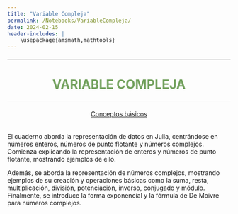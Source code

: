 ```yaml
---
title: "Variable Compleja"
permalink: /Notebooks/VariableCompleja/
date: 2024-02-15
header-includes: |
    \usepackage{amsmath,mathtools}
---
```


<script
  src="https://cdn.mathjax.org/mathjax/latest/MathJax.js?config=TeX-AMS-MML_HTMLorMML"
  type="text/javascript">
</script>

<html>
<head>
    <style>
        /* Estilos para centrar y cambiar el color del texto */
        h1 {
            text-align: center; /* Centra el texto horizontalmente */
            color: rgba(72, 133, 45, 0.76); /* Cambia el color del texto a verde */
        }
    </style>
</head>
<body>

<style>

    .container {
      max-width: 800px;
      margin: 20px auto;
      overflow: hidden;
    }

    .person {
      display: flex;
      margin-bottom: 20px;
      justify-content: space-between;
      align-items: center;
      flex-wrap: wrap;
    }

    .person img {
      max-width: 200px;
      max-height: 200px;
      border-radius: 50%;
      margin-right: 20px;
      margin-left: 20px;
    }

    .person .info {
      flex: 1;
      text-align: left;
    }

    .person:nth-child(even) {
      flex-direction: row-reverse;
    }

    h2 {
      text-align: center;
      color: #333;
    }

    hr {
            border: none; /* Elimina el borde */
            height: 1px; /* Altura de la línea */
            background-color: #CCCCCC; /* Color de la línea */
            margin: 20px 0; /* Margen superior e inferior */
        }
  </style>

<hr>

<h1>VARIABLE COMPLEJA</h1>

<hr>

</body>
</html>

<div class="button-container">
  <a href="https://labmatecc.github.io/Notebooks/VariableCompleja/Conceptosbasicos/" class="button">Conceptos básicos</a>
</div>

  <div class="container">
    <div class="person">
      <div class="info">
        <p>El cuaderno aborda la representación de datos en Julia, centrándose en números enteros, números de punto flotante y números complejos. Comienza explicando la representación de enteros y números de punto flotante, mostrando ejemplos de ello.</p>
        <p>Además, se aborda la representación de números complejos, mostrando ejemplos de su creación y operaciones básicas como la suma, resta, multiplicación, división, potenciación, inverso, conjugado y módulo. Finalmente, se introduce la forma exponencial y la fórmula de De Moivre para números complejos. </p>
      </div>
    </div>
  </div>

  <html>
<head>
    <style>
        .button-container {
            text-align: center; /* Centra el contenido horizontalmente */
        }

        .button {
            display: inline-block;
            padding: 10px 20px;
            border-radius: 20px; /* Esto hace que el botón tenga forma de pastilla */
            background-color: rgba(72, 133, 45, 0.76); /* Cambia el color del botón a verde */
            color: white; /* Cambia el color del texto a blanco */
            text-decoration: none; /* Elimina el subrayado predeterminado en los enlaces */
            font-size: 16px; /* Cambia el tamaño del texto */
            font-weight: bold; /* Hace que el texto sea más audaz */
            border: none; /* Elimina el borde del botón */
        }
    </style>
</head>
<body>

<hr>

<div class="button-container">
  <a href="https://labmatecc.github.io/Notebooks/VariableCompleja/FuncionesComplejas/" class="button">Funciones Complejas</a>
</div>

  <div class="container">
    <div class="person">
      <div class="info">
        <p>Este cuaderno explora la visualización de funciones complejas utilizando técnicas como Domain Coloring. Se explica cómo representar funciones complejas, como \( \sin(z) \) y \( \frac{1}{\sqrt{z}} \), y cómo obtener y visualizar sus partes real e imaginaria, así como el módulo y el argumento de las funciones. Se incluyen ejemplos prácticos de graficación en espacios tridimensionales, mostrando el uso de la función \(\texttt{zplot}\) para crear visualizaciones en el plano complejo, y se destaca la importancia de estas técnicas para identificar características clave como ceros y polos en las funciones complejas. </p>
      </div>
    </div>
  </div>

<hr>

<div class="button-container">
  <a href="https://labmatecc.github.io/Notebooks/VariableCompleja/ConjuntosdeJulia/" class="button">Conjuntos de Julia</a>
</div>

  <div class="container">
    <div class="person">
      <div class="info">
        <p>El cuaderno comienza generando y visualizando el Conjunto de Mandelbrot utilizando una función iterativa que determina si un punto en el plano complejo pertenece al conjunto o no, basándose en si la serie iterada tiende hacia el infinito o permanece acotada. Después, se menciona la relación entre el Conjunto de Mandelbrot y los Conjuntos de Julia, donde cada punto en el Conjunto de Mandelbrot corresponde a un conjunto de Julia único.</p>
        <p>Se presenta el Conjunto de Julia como una familia de fractales generados por una función iterativa de números complejos \(f_c(z) = z^2 + c\), donde \(c\) es un número complejo. También se genera y visualiza conjuntos de Julia para valores específicos de \(c\), tanto para \(f_c(z) = z^2 + c\) como para \(f(z) = c \sin(z)\), con la posibilidad de ajustar los valores de los parámetros \(a\) y \(b\).
        </p>
      </div>
    </div>
  </div>

<hr>